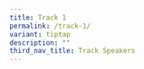 ```yaml
---
title: Track 1
permalink: /track-1/
variant: tiptap
description: ""
third_nav_title: Track Speakers
---
```

